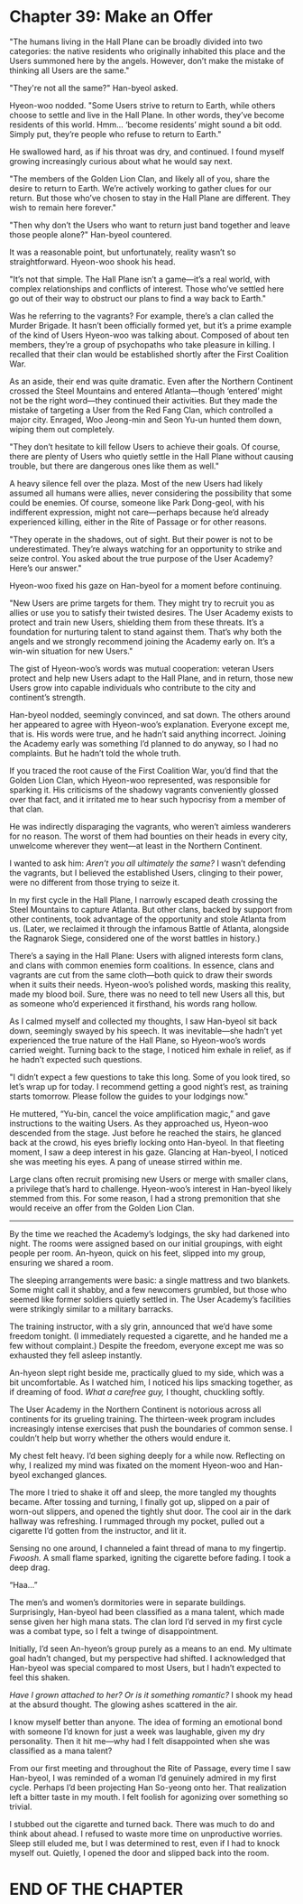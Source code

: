 # Chapter 39: Make an Offer

"The humans living in the Hall Plane can be broadly divided into two categories: the native residents who originally inhabited this place and the Users summoned here by the angels. However, don’t make the mistake of thinking all Users are the same."

"They're not all the same?" Han-byeol asked.

Hyeon-woo nodded. "Some Users strive to return to Earth, while others choose to settle and live in the Hall Plane. In other words, they’ve become residents of this world. Hmm… ‘become residents’ might sound a bit odd. Simply put, they’re people who refuse to return to Earth."

He swallowed hard, as if his throat was dry, and continued. I found myself growing increasingly curious about what he would say next.

"The members of the Golden Lion Clan, and likely all of you, share the desire to return to Earth. We’re actively working to gather clues for our return. But those who’ve chosen to stay in the Hall Plane are different. They wish to remain here forever."

"Then why don’t the Users who want to return just band together and leave those people alone?" Han-byeol countered.

It was a reasonable point, but unfortunately, reality wasn’t so straightforward. Hyeon-woo shook his head. 

"It’s not that simple. The Hall Plane isn’t a game—it’s a real world, with complex relationships and conflicts of interest. Those who’ve settled here go out of their way to obstruct our plans to find a way back to Earth."

Was he referring to the vagrants? For example, there’s a clan called the Murder Brigade. It hasn’t been officially formed yet, but it’s a prime example of the kind of Users Hyeon-woo was talking about. Composed of about ten members, they’re a group of psychopaths who take pleasure in killing. I recalled that their clan would be established shortly after the First Coalition War.

As an aside, their end was quite dramatic. Even after the Northern Continent crossed the Steel Mountains and entered Atlanta—though ‘entered’ might not be the right word—they continued their activities. But they made the mistake of targeting a User from the Red Fang Clan, which controlled a major city. Enraged, Woo Jeong-min and Seon Yu-un hunted them down, wiping them out completely.

"They don’t hesitate to kill fellow Users to achieve their goals. Of course, there are plenty of Users who quietly settle in the Hall Plane without causing trouble, but there are dangerous ones like them as well."

A heavy silence fell over the plaza. Most of the new Users had likely assumed all humans were allies, never considering the possibility that some could be enemies. Of course, someone like Park Dong-geol, with his indifferent expression, might not care—perhaps because he’d already experienced killing, either in the Rite of Passage or for other reasons.

"They operate in the shadows, out of sight. But their power is not to be underestimated. They’re always watching for an opportunity to strike and seize control. You asked about the true purpose of the User Academy? Here’s our answer."

Hyeon-woo fixed his gaze on Han-byeol for a moment before continuing.

"New Users are prime targets for them. They might try to recruit you as allies or use you to satisfy their twisted desires. The User Academy exists to protect and train new Users, shielding them from these threats. It’s a foundation for nurturing talent to stand against them. That’s why both the angels and we strongly recommend joining the Academy early on. It’s a win-win situation for new Users."

The gist of Hyeon-woo’s words was mutual cooperation: veteran Users protect and help new Users adapt to the Hall Plane, and in return, those new Users grow into capable individuals who contribute to the city and continent’s strength.

Han-byeol nodded, seemingly convinced, and sat down. The others around her appeared to agree with Hyeon-woo’s explanation. Everyone except me, that is. His words were true, and he hadn’t said anything incorrect. Joining the Academy early was something I’d planned to do anyway, so I had no complaints. But he hadn’t told the whole truth.

If you traced the root cause of the First Coalition War, you’d find that the Golden Lion Clan, which Hyeon-woo represented, was responsible for sparking it. His criticisms of the shadowy vagrants conveniently glossed over that fact, and it irritated me to hear such hypocrisy from a member of that clan.

He was indirectly disparaging the vagrants, who weren’t aimless wanderers for no reason. The worst of them had bounties on their heads in every city, unwelcome wherever they went—at least in the Northern Continent. 

I wanted to ask him: *Aren’t you all ultimately the same?* I wasn’t defending the vagrants, but I believed the established Users, clinging to their power, were no different from those trying to seize it.

In my first cycle in the Hall Plane, I narrowly escaped death crossing the Steel Mountains to capture Atlanta. But other clans, backed by support from other continents, took advantage of the opportunity and stole Atlanta from us. (Later, we reclaimed it through the infamous Battle of Atlanta, alongside the Ragnarok Siege, considered one of the worst battles in history.)

There’s a saying in the Hall Plane: Users with aligned interests form clans, and clans with common enemies form coalitions. In essence, clans and vagrants are cut from the same cloth—both quick to draw their swords when it suits their needs. Hyeon-woo’s polished words, masking this reality, made my blood boil. Sure, there was no need to tell new Users all this, but as someone who’d experienced it firsthand, his words rang hollow.

As I calmed myself and collected my thoughts, I saw Han-byeol sit back down, seemingly swayed by his speech. It was inevitable—she hadn’t yet experienced the true nature of the Hall Plane, so Hyeon-woo’s words carried weight. Turning back to the stage, I noticed him exhale in relief, as if he hadn’t expected such questions.

"I didn’t expect a few questions to take this long. Some of you look tired, so let’s wrap up for today. I recommend getting a good night’s rest, as training starts tomorrow. Please follow the guides to your lodgings now."

He muttered, “Yu-bin, cancel the voice amplification magic,” and gave instructions to the waiting Users. As they approached us, Hyeon-woo descended from the stage. Just before he reached the stairs, he glanced back at the crowd, his eyes briefly locking onto Han-byeol. In that fleeting moment, I saw a deep interest in his gaze. Glancing at Han-byeol, I noticed she was meeting his eyes. A pang of unease stirred within me.

Large clans often recruit promising new Users or merge with smaller clans, a privilege that’s hard to challenge. Hyeon-woo’s interest in Han-byeol likely stemmed from this. For some reason, I had a strong premonition that she would receive an offer from the Golden Lion Clan.

---

By the time we reached the Academy’s lodgings, the sky had darkened into night. The rooms were assigned based on our initial groupings, with eight people per room. An-hyeon, quick on his feet, slipped into my group, ensuring we shared a room.

The sleeping arrangements were basic: a single mattress and two blankets. Some might call it shabby, and a few newcomers grumbled, but those who seemed like former soldiers quietly settled in. The User Academy’s facilities were strikingly similar to a military barracks.

The training instructor, with a sly grin, announced that we’d have some freedom tonight. (I immediately requested a cigarette, and he handed me a few without complaint.) Despite the freedom, everyone except me was so exhausted they fell asleep instantly.

An-hyeon slept right beside me, practically glued to my side, which was a bit uncomfortable. As I watched him, I noticed his lips smacking together, as if dreaming of food. *What a carefree guy,* I thought, chuckling softly.

The User Academy in the Northern Continent is notorious across all continents for its grueling training. The thirteen-week program includes increasingly intense exercises that push the boundaries of common sense. I couldn’t help but worry whether the others would endure it.

My chest felt heavy. I’d been sighing deeply for a while now. Reflecting on why, I realized my mind was fixated on the moment Hyeon-woo and Han-byeol exchanged glances.

The more I tried to shake it off and sleep, the more tangled my thoughts became. After tossing and turning, I finally got up, slipped on a pair of worn-out slippers, and opened the tightly shut door. The cool air in the dark hallway was refreshing. I rummaged through my pocket, pulled out a cigarette I’d gotten from the instructor, and lit it.

Sensing no one around, I channeled a faint thread of mana to my fingertip. *Fwoosh.* A small flame sparked, igniting the cigarette before fading. I took a deep drag.

“Haa…”

The men’s and women’s dormitories were in separate buildings. Surprisingly, Han-byeol had been classified as a mana talent, which made sense given her high mana stats. The clan lord I’d served in my first cycle was a combat type, so I felt a twinge of disappointment.

Initially, I’d seen An-hyeon’s group purely as a means to an end. My ultimate goal hadn’t changed, but my perspective had shifted. I acknowledged that Han-byeol was special compared to most Users, but I hadn’t expected to feel this shaken.

*Have I grown attached to her? Or is it something romantic?* I shook my head at the absurd thought. The glowing ashes scattered in the air.

I know myself better than anyone. The idea of forming an emotional bond with someone I’d known for just a week was laughable, given my dry personality. Then it hit me—why had I felt disappointed when she was classified as a mana talent?

From our first meeting and throughout the Rite of Passage, every time I saw Han-byeol, I was reminded of a woman I’d genuinely admired in my first cycle. Perhaps I’d been projecting Han So-yeong onto her. That realization left a bitter taste in my mouth. I felt foolish for agonizing over something so trivial.

I stubbed out the cigarette and turned back. There was much to do and think about ahead. I refused to waste more time on unproductive worries. Sleep still eluded me, but I was determined to rest, even if I had to knock myself out. Quietly, I opened the door and slipped back into the room.

# END OF THE CHAPTER